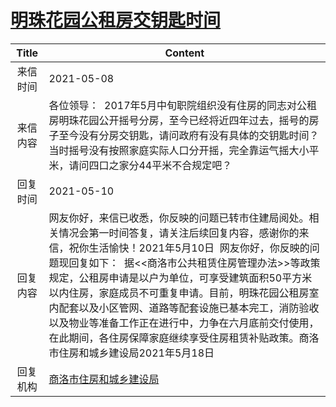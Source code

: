 # <a href="http://www.shangluo.gov.cn/zmhd/ldxxxx.jsp?urltype=leadermail.LeaderMailContentUrl&wbtreeid=1112&leadermailid=7219">明珠花园公租房交钥匙时间</a>
| Title |                                                                                                                                   Content                                                                                                                                    |
|:-----:|------------------------------------------------------------------------------------------------------------------------------------------------------------------------------------------------------------------------------------------------------------------------------|
| 来信时间  | 2021-05-08                                                                                                                                                                                                                                                                   |
| 来信内容  | 各位领导：  2017年5月中旬职院组织没有住房的同志对公租房明珠花园公开摇号分房，至今已经将近四年过去，摇号的房子至今没有分房交钥匙，请问政府有没有具体的交钥匙时间？当时摇号没有按照家庭实际人口分开摇，完全靠运气摇大小平米，请问四口之家分44平米不合规定吧？                                                                                                                                           |
| 回复时间  | 2021-05-10                                                                                                                                                                                                                                                                   |
| 回复内容  | 网友你好，来信已收悉，你反映的问题已转市住建局阅处。相关情况会第一时间答复，请关注后续回复内容，感谢你的来信，祝你生活愉快！2021年5月10日  网友你好，你反映的问题现回复如下：  据<<商洛市公共租赁住房管理办法>>等政策规定，公租房申请是以户为单位，可享受建筑面积50平方米以内住房，家庭成员不可重复申请。目前，明珠花园公租房室内配套以及小区管网、道路等配套设施已基本完工，消防验收以及物业等准备工作正在进行中，力争在六月底前交付使用，在此期间，各住房保障家庭继续享受住房租赁补贴政策。商洛市住房和城乡建设局2021年5月18日 |
| 回复机构  | <a href="../../categories/agencies/商洛市住房和城乡建设局.md">商洛市住房和城乡建设局</a>                                                                                                                                                                                                           |